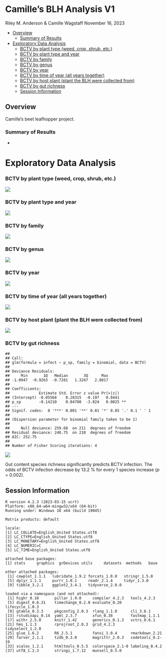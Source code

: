 Camille’s BLH Analysis V1
================
Riley M. Anderson & Camille Wagstaff
November 16, 2023

  

- [Overview](#overview)
  - [Summary of Results](#summary-of-results)
- [Exploratory Data Analysis](#exploratory-data-analysis)
  - [BCTV by plant type (weed, crop, shrub,
    etc.)](#bctv-by-plant-type-weed-crop-shrub-etc)
  - [BCTV by plant type and year](#bctv-by-plant-type-and-year)
  - [BCTV by family](#bctv-by-family)
  - [BCTV by genus](#bctv-by-genus)
  - [BCTV by year](#bctv-by-year)
  - [BCTV by time of year (all years
    together)](#bctv-by-time-of-year-all-years-together)
  - [BCTV by host plant (plant the BLH were collected
    from)](#bctv-by-host-plant-plant-the-blh-were-collected-from)
  - [BCTV by gut richness](#bctv-by-gut-richness)
  - [Session Information](#session-information)

## Overview

Camille’s beet leafhopper project.

### Summary of Results

- 

# Exploratory Data Analysis

### BCTV by plant type (weed, crop, shrub, etc.)

![](BLHv1_files/figure-gfm/planttype_by_BCTV-1.png)<!-- -->

### BCTV by plant type and year

![](BLHv1_files/figure-gfm/planttype_by_BCTV_year-1.png)<!-- -->

### BCTV by family

![](BLHv1_files/figure-gfm/family_by_BCTV-1.png)<!-- -->

### BCTV by genus

![](BLHv1_files/figure-gfm/genus_by_BCTV-1.png)<!-- -->

### BCTV by year

![](BLHv1_files/figure-gfm/year_by_BCTV-1.png)<!-- -->

### BCTV by time of year (all years together)

![](BLHv1_files/figure-gfm/timeperiod_by_BCTV-1.png)<!-- -->

### BCTV by host plant (plant the BLH were collected from)

![](BLHv1_files/figure-gfm/hostplant_by_BCTV-1.png)<!-- -->

### BCTV by gut richness

    ## 
    ## Call:
    ## glm(formula = infect ~ p_sp, family = binomial, data = BCTV)
    ## 
    ## Deviance Residuals: 
    ##     Min       1Q   Median       3Q      Max  
    ## -1.0947  -0.9263  -0.7281   1.3247   2.0817  
    ## 
    ## Coefficients:
    ##             Estimate Std. Error z value Pr(>|z|)   
    ## (Intercept) -0.05568    0.28315  -0.197   0.8441   
    ## p_sp        -0.14210    0.04700  -3.024   0.0025 **
    ## ---
    ## Signif. codes:  0 '***' 0.001 '**' 0.01 '*' 0.05 '.' 0.1 ' ' 1
    ## 
    ## (Dispersion parameter for binomial family taken to be 1)
    ## 
    ##     Null deviance: 259.68  on 211  degrees of freedom
    ## Residual deviance: 248.75  on 210  degrees of freedom
    ## AIC: 252.75
    ## 
    ## Number of Fisher Scoring iterations: 4

![](BLHv1_files/figure-gfm/BCTV_gut_richness-1.png)<!-- -->

Gut content species richness significantly predicts BCTV infection. The
odds of BCTV infection decrease by 13.2 % for every 1 species increase
(*p* = 0.002).

## Session Information

    R version 4.2.3 (2023-03-15 ucrt)
    Platform: x86_64-w64-mingw32/x64 (64-bit)
    Running under: Windows 10 x64 (build 19045)

    Matrix products: default

    locale:
    [1] LC_COLLATE=English_United States.utf8 
    [2] LC_CTYPE=English_United States.utf8   
    [3] LC_MONETARY=English_United States.utf8
    [4] LC_NUMERIC=C                          
    [5] LC_TIME=English_United States.utf8    

    attached base packages:
    [1] stats     graphics  grDevices utils     datasets  methods   base     

    other attached packages:
     [1] cowplot_1.1.1   lubridate_1.9.2 forcats_1.0.0   stringr_1.5.0  
     [5] dplyr_1.1.1     purrr_1.0.1     readr_2.1.4     tidyr_1.3.0    
     [9] tibble_3.2.1    ggplot2_3.4.1   tidyverse_2.0.0

    loaded via a namespace (and not attached):
     [1] highr_0.10       pillar_1.9.0     compiler_4.2.3   tools_4.2.3     
     [5] digest_0.6.31    timechange_0.2.0 evaluate_0.20    lifecycle_1.0.3 
     [9] gtable_0.3.3     pkgconfig_2.0.3  rlang_1.1.0      cli_3.6.1       
    [13] rstudioapi_0.14  yaml_2.3.7       xfun_0.38        fastmap_1.1.1   
    [17] withr_2.5.0      knitr_1.42       generics_0.1.3   vctrs_0.6.1     
    [21] hms_1.1.3        rprojroot_2.0.3  grid_4.2.3       tidyselect_1.2.0
    [25] glue_1.6.2       R6_2.5.1         fansi_1.0.4      rmarkdown_2.21  
    [29] farver_2.1.1     tzdb_0.3.0       magrittr_2.0.3   codetools_0.2-19
    [33] scales_1.2.1     htmltools_0.5.5  colorspace_2.1-0 labeling_0.4.2  
    [37] utf8_1.2.3       stringi_1.7.12   munsell_0.5.0   
